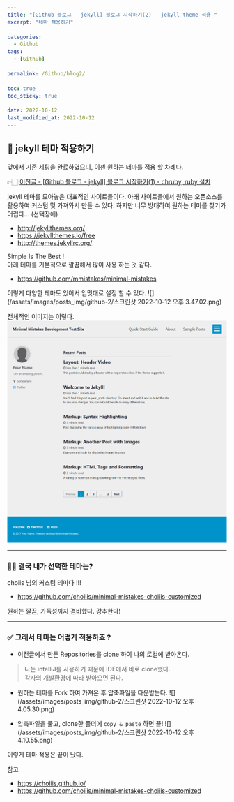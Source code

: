 ```yaml
---
title: "[Github 블로그 - jekyll] 블로그 시작하기(2) - jekyll theme 적용 "
excerpt: "테마 적용하기"

categories:
  - Github
tags:
  - [Github]

permalink: /Github/blog2/

toc: true
toc_sticky: true

date: 2022-10-12
last_modified_at: 2022-10-12
---
```


## 📍 jekyll 테마 적용하기
앞에서 기존 세팅을 완료하였으니, 이젠 원하는 테마를 적용 할 차례다.

👉🏻 [이전글 - [Github 블로그 - jekyll] 블로그 시작하기(1) - chruby, ruby 설치](https://kimrumm.github.io/Github/first/)

jekyll 테마를 모아놓은 대표적인 사이트들이다.
아래 사이트들에서 원하는 오픈소스를 활용하여 커스텀 및 가져와서 만들 수 있다.
하지만 너무 방대하여 원하는 테마를 찾기가 어렵다... (선택장애)
- http://jekyllthemes.org/
- https://jekyllthemes.io/free
- http://themes.jekyllrc.org/

Simple Is The Best !   
아래 테마를 기본적으로 깔끔해서 많이 사용 하는 것 같다.
- https://github.com/mmistakes/minimal-mistakes

이렇게 다양한 테마도 있어서 입맛대로 설정 할 수 있다. 
![](/assets/images/posts_img/github-2/스크린샷 2022-10-12 오후 3.47.02.png)

전체적인 이미지는 이렇다.
![](/assets/images/posts_img/github-2/air-skin-archive-large.png)

---
### 👍🏻 결국 내가 선택한 테마는?
choiis 님의 커스텀 테마다 !!! 
- https://github.com/choiiis/minimal-mistakes-choiiis-customized

원하는 깔끔, 가독성까지 겸비했다. 강추한다!

---
### ✅ 그래서 테마는 어떻게 적용하죠 ?
- 이전글에서 만든 Repositories를 clone 하여 나의 로컬에 받아온다.
>나는 intelliJ를 사용하기 때문에 IDE에서 바로 clone했다.  
> 각자의 개발환경에 따라 받아오면 된다.
> 

- 원하는 테마를 Fork 하여 가져온 후 압축파일을 다운받는다.
![](/assets/images/posts_img/github-2/스크린샷 2022-10-12 오후 4.05.30.png)

- 압축파일을 풀고, clone한 폴더에 `copy & paste` 하면 끝! 
![](/assets/images/posts_img/github-2/스크린샷 2022-10-12 오후 4.10.55.png)

이렇게 테마 적용은 끝이 났다. 

참고
- https://choiiis.github.io/
- https://github.com/choiiis/minimal-mistakes-choiiis-customized

